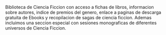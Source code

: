 Biblioteca de Ciencia Ficcion con acceso a fichas de libros, informacion sobre autores, indice de premios del genero, enlace a paginas de descarga gratuita de Ebooks y recopilacion de sagas de ciencia ficcion. Ademas incluimos una seccion especial con sesiones monograficas de diferentes universos de Ciencia Ficcion.
